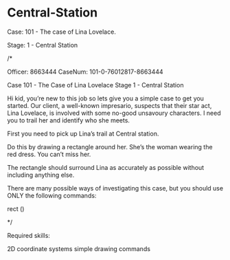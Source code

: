 # Central-Station
Case: 101 - The case of Lina Lovelace.

Stage: 1 - Central Station

/*

Officer: 8663444
CaseNum: 101-0-76012817-8663444

Case 101 - The Case of Lina Lovelace
Stage 1 - Central Station

Hi kid, you’re new to this job so lets give you a simple case to get you started.
Our client, a well-known impresario, suspects that their star act, Lina Lovelace,
is involved with some no-good unsavoury characters. I need you to trail her and
identify who she meets.

First you need to pick up Lina’s trail at Central station.

Do this by drawing a rectangle around her.
She’s the woman wearing the red dress.
You can’t miss her.

The rectangle should surround Lina as accurately as possible without
including anything else.

There are many possible ways of investigating this case, but you
should use ONLY the following commands:

  rect ()

*/

Required skills:

2D coordinate systems
simple drawing commands
